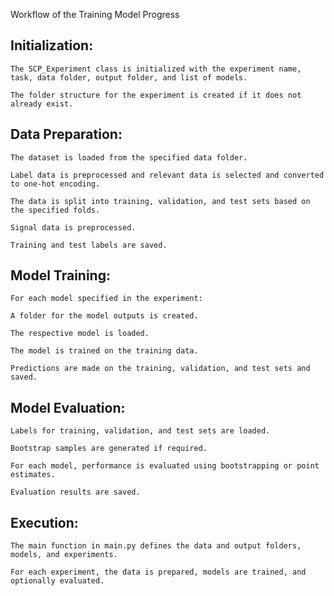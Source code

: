 Workflow of the Training Model Progress
## Initialization:

    The SCP_Experiment class is initialized with the experiment name, task, data folder, output folder, and list of models.

    The folder structure for the experiment is created if it does not already exist.

## Data Preparation:

    The dataset is loaded from the specified data folder.

    Label data is preprocessed and relevant data is selected and converted to one-hot encoding.

    The data is split into training, validation, and test sets based on the specified folds.

    Signal data is preprocessed.

    Training and test labels are saved.

## Model Training:

    For each model specified in the experiment:

    A folder for the model outputs is created.

    The respective model is loaded.

    The model is trained on the training data.

    Predictions are made on the training, validation, and test sets and saved.

## Model Evaluation:

    Labels for training, validation, and test sets are loaded.

    Bootstrap samples are generated if required.

    For each model, performance is evaluated using bootstrapping or point estimates.

    Evaluation results are saved.

## Execution:

    The main function in main.py defines the data and output folders, models, and experiments.

    For each experiment, the data is prepared, models are trained, and optionally evaluated.